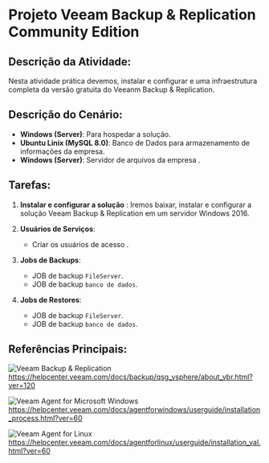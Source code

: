 ﻿# Projeto Veeam Backup & Replication Community Edition

## Descrição da Atividade:

Nesta atividade prática devemos, instalar e configurar e uma infraestrutura completa da versão gratuita do Veeanm Backup & Replication.

## Descrição do Cenário:

-   **Windows (Server)**: Para hospedar a solução.
-   **Ubuntu Linix (MySQL 8.0)**: Banco de Dados para armazenamento de informações da empresa.
-   **Windows (Server)**: Servidor de arquivos da empresa .

## Tarefas:

1. **Instalar e configurar a solução** : Iremos baixar, instalar e configurar a solução Veeam Backup & Replication em um servidor Windows 2016.

2. **Usuários de Serviços**:
    - Criar os usuários de acesso .

3. **Jobs de Backups**:
    - JOB de backup `FileServer`.
    - JOB de backup `banco de dados`.

4. **Jobs de Restores**:
    - JOB de backup `FileServer`.
    - JOB de backup `banco de dados`.

## Referências Principais:
![Veeam Backup & Replication]()
<br>https://helpcenter.veeam.com/docs/backup/qsg_vsphere/about_vbr.html?ver=120</br>

![Veeam Agent for Microsoft Windows]()
<br>https://helpcenter.veeam.com/docs/agentforwindows/userguide/installation_process.html?ver=60</br>

![Veeam Agent for Linux]()
<br>https://helpcenter.veeam.com/docs/agentforlinux/userguide/installation_val.html?ver=60</br>

